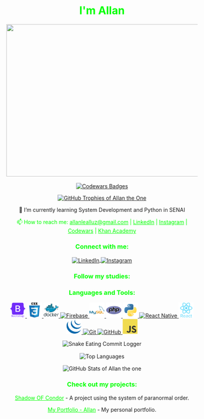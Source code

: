 <h1 align="center" style="color: #00FF00;">I'm Allan</h1>

<p align="center" class='text-dark'>
  <img src="https://github.com/allanlealluz/allanlealluz/assets/69430214/41237d05-8a15-407b-8cff-19f581f5c9eb" style="width: 800px; height: 400px;">
</p>

<p align="center">
  <a href="https://www.codewars.com/users/allanlealluz">
    <img src="https://www.codewars.com/users/allanlealluz/badges/micro" alt="Codewars Badges" />
  </a>
</p>

<p align="center">
  <a href="https://github.com/ryo-ma/github-profile-trophy">
    <img src="https://github-profile-trophy.vercel.app/?username=allanlealluz&theme=matrix&row=3&column=3" alt="GitHub Trophies of Allan the One" />
  </a>
</p>

<p align="center" style="text-color: #00FF00;">🌱 I’m currently learning System Development and Python in SENAI</p>

<p align="center" style="color: #00FF00;">📫 How to reach me: 
  <a href="mailto:allanlealluz@gmail.com" style="color: #00FF00;">allanlealluz@gmail.com</a> | 
  <a href="https://www.linkedin.com/in/allan-leal-programmer/" target="_blank" style="color: #00FF00;">LinkedIn</a> | 
  <a href="https://instagram.com/allanevil" target="_blank" style="color: #00FF00;">Instagram</a> | 
  <a href="https://www.codewars.com/users/allanlealluz" target="_blank" style="color: #00FF00;">Codewars</a> | 
  <a href="https://www.khanacademy.org/profile/allan17allone" target="_blank" style="color: #00FF00;">Khan Academy</a>
</p>

<h3 align="center" style="color: #00FF00;">Connect with me:</h3>

<p align="center">
  <a href="https://www.linkedin.com/in/allan-leal-programmer" target="_blank">
    <img align="center" src="https://raw.githubusercontent.com/rahuldkjain/github-profile-readme-generator/master/src/images/icons/Social/linked-in-alt.svg" alt="LinkedIn" height="30" width="40" />
  </a>
  <a href="https://instagram.com/allanevil" target="_blank">
    <img align="center" src="https://raw.githubusercontent.com/rahuldkjain/github-profile-readme-generator/master/src/images/icons/Social/instagram.svg" alt="Instagram" height="30" width="40" />
  </a>
</p>

<h3 align="center" style="color: #00FF00;">Follow my studies:</h3>

<h3 align="center" style="color: #00FF00;">Languages and Tools:</h3>

<p align="center">
  <a href="https://getbootstrap.com" target="_blank">
    <img src="https://raw.githubusercontent.com/devicons/devicon/master/icons/bootstrap/bootstrap-plain-wordmark.svg" alt="Bootstrap" width="40" height="40" />
  </a>
  <a href="https://www.w3schools.com/css/" target="_blank">
    <img src="https://raw.githubusercontent.com/devicons/devicon/master/icons/css3/css3-original-wordmark.svg" alt="CSS3" width="40" height="40" />
  </a>
  <a href="https://www.docker.com/" target="_blank">
    <img src="https://raw.githubusercontent.com/devicons/devicon/master/icons/docker/docker-original-wordmark.svg" alt="Docker" width="40" height="40" />
  </a>
  <a href="https://firebase.google.com/" target="_blank">
    <img src="https://www.vectorlogo.zone/logos/firebase/firebase-icon.svg" alt="Firebase" width="40" height="40" />
  </a>
  <a href="https://www.mysql.com/" target="_blank">
    <img src="https://raw.githubusercontent.com/devicons/devicon/master/icons/mysql/mysql-original-wordmark.svg" alt="MySQL" width="40" height="40" />
  </a>
  <a href="https://www.php.net" target="_blank">
    <img src="https://raw.githubusercontent.com/devicons/devicon/master/icons/php/php-original.svg" alt="PHP" width="40" height="40" />
  </a>
  <a href="https://www.python.org" target="_blank">
    <img src="https://raw.githubusercontent.com/devicons/devicon/master/icons/python/python-original.svg" alt="Python" width="40" height="40" />
  </a>
  <a href="https://reactnative.dev/" target="_blank">
    <img src="https://reactnative.dev/img/header_logo.svg" alt="React Native" width="40" height="40" />
  </a>
  <a href="https://reactjs.org/" target="_blank">
    <img src="https://raw.githubusercontent.com/devicons/devicon/master/icons/react/react-original-wordmark.svg" alt="React JS" width="40" height="40" />
  </a>
  <a href="https://jquery.com/" target="_blank">
    <img src="https://raw.githubusercontent.com/devicons/devicon/master/icons/jquery/jquery-original.svg" alt="jQuery" width="40" height="40" />
  </a>
  <a href="https://git-scm.com/" target="_blank">
    <img src="https://www.vectorlogo.zone/logos/git-scm/git-scm-icon.svg" alt="Git" width="40" height="40" />
  </a>
  <a href="https://github.com/" target="_blank">
    <img src="https://www.vectorlogo.zone/logos/github/github-icon.svg" alt="GitHub" width="40" height="40" />
  </a>
  <a href="https://www.javascript.com/" target="_blank">
    <img src="https://raw.githubusercontent.com/devicons/devicon/master/icons/javascript/javascript-original.svg" alt="JavaScript" width="40" height="40" />
  </a>
</p>

<p align="center">
  <img src="https://media.giphy.com/media/KzJkzjggfGN5Py6nkT/giphy.gif" alt="Snake Eating Commit Logger" width="400" height="225" />
</p>

<p align="center">
  <img align="center" src="https://github-readme-stats.vercel.app/api/top-langs?username=allanlealluz&show_icons=true&locale=en&layout=compact&hide=tcl,c,hack,ipynb&theme=chartreuse-dark" alt="Top Languages" />
</p>

<p align="center">
  <img align="center" src="https://github-readme-stats.vercel.app/api?username=allanlealluz&show_icons=true&locale=uk&hide=issues&theme=chartreuse-dark" alt="GitHub Stats of Allan the one" />
</p>

<h3 align="center" style="color: #00FF00;">Check out my projects:</h3>

<p align="center">
  <a href="https://github.com/allanlealluz/Shadow_OF_Condor" target="_blank" style="color: #00FF00;">Shadow OF Condor</a> - A project using the system of paranormal order.
</p>

<p align="center">
  <a href="https://github.com/allanlealluz/Allan" target="_blank" style="color: #00FF00;">My Portfolio - Allan</a> - My personal portfolio.
</p>
